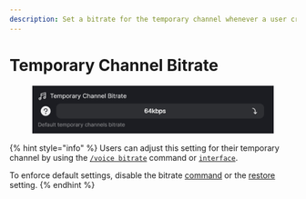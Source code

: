 ```yaml
---
description: Set a bitrate for the temporary channel whenever a user creates a new one.
---
```


# Temporary Channel Bitrate

<figure><img src="../../../.gitbook/assets/image (8).png" alt=""><figcaption></figcaption></figure>

{% hint style="info" %}
Users can adjust this setting for their temporary channel by using the [`/voice bitrate`](../../../commands/voice/bitrate.md) command or [`interface`](../../../commands/interface.md).

To enforce default settings, disable the bitrate [command](../features/restore-owner-settings.md) or the [restore](../features/restore-owner-settings.md) setting.
{% endhint %}
